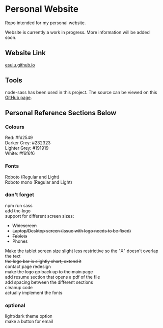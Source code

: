 # Personal Website
Repo intended for my personal website.

Website is currently a work in progress. More information will be added soon.

## Website Link
[esulu.github.io](https://esulu.github.io/dist/index.html)

## Tools
node-sass has been used in this project. The source can be viewed on this [GitHub page](https://github.com/sass/node-sass).

## Personal Reference Sections Below

### Colours
Red: #fd2549  
Darker Grey: #232323  
Lighter Grey: #191919  
White: #f6f6f6  

### Fonts
Roboto (Regular and Light)  
Roboto mono (Regular and Light)  

### don't forget
npm run sass  
~~add the logo~~  
support for different screen sizes:  
- ~~Widescreen~~
- ~~Laptop/Desktop screen (issue with logo needs to be fixed)~~
- ~~Tablets~~
- Phones 

Make the tablet screen size slight less restrictive so the "X" doesn't overlap the text  
~~the logo bar is slightly short; extend it~~    
contact page redesign  
~~make the logo go back up to the main page~~  
add resume section that opens a pdf of the file    
add spacing between the different sections  
cleanup code  
actually implement the fonts  

### optional
light/dark theme option  
make a button for email  
